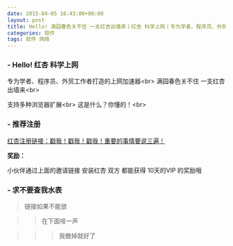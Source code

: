```yaml
---
date: 2015-04-05 16:43:00+00:00
layout: post
title: Hello! 满园春色关不住 一支红杏出墙来丨红杏 科学上网丨专为学者、程序员、外贸工作者打造的上网加速器
categories: 软件
tags: 软件 网络
---
```



###  - **Hello! 红杏 科学上网**

专为学者、程序员、外贸工作者打造的上网加速器\<br>
满园春色关不住 一支红杏出墙来\<br>

支持多种浏览器扩展\<br>
这是什么？你懂的！\<br>

 
###  - **推荐注册**

[红杏注册链接：戳我！戳我！戳我！重要的事情要说三遍！](http://honx.in/_VXhaD4kWGk4OVvg5)

**奖励：** 

小伙伴通过上面的邀请链接 安装红杏
双方 都能获得 10天的VIP 的奖励哦
 
###  - **求不要查我水表**
 
>链接如果不能放

 >>在下面吱一声
 
 >>>我撤掉就好了
